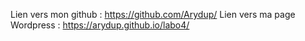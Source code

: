 Lien vers mon github : https://github.com/Arydup/
Lien vers ma page Wordpress : https://arydup.github.io/labo4/
